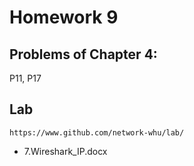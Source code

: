 # Homework 9

## Problems of Chapter 4:
P11, P17

## Lab

`https://www.github.com/network-whu/lab/`
- 7.Wireshark_IP.docx
